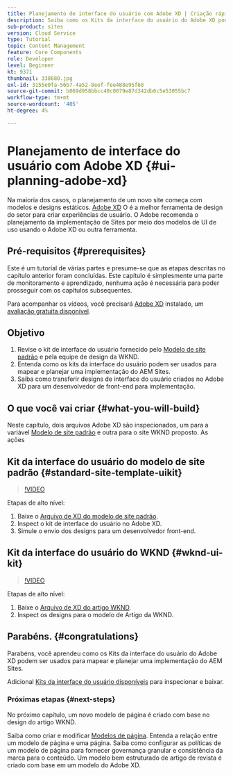 ```yaml
---
title: Planejamento de interface do usuário com Adobe XD | Criação rápida de AEM
description: Saiba como os Kits da interface do usuário do Adobe XD podem ser usados para projetar e acelerar sua implementação do Adobe Experience Manager Sites.
sub-product: sites
version: Cloud Service
type: Tutorial
topic: Content Management
feature: Core Components
role: Developer
level: Beginner
kt: 9371
thumbnail: 338680.jpg
exl-id: 3155e0fa-56b7-4a52-8eef-fee488e95f68
source-git-commit: b069d958bbcc40c0079e87d342db6c5e53055bc7
workflow-type: tm+mt
source-wordcount: '405'
ht-degree: 4%

---
```


# Planejamento de interface do usuário com Adobe XD {#ui-planning-adobe-xd}

Na maioria dos casos, o planejamento de um novo site começa com modelos e designs estáticos. [Adobe XD](https://www.adobe.com/products/xd.html) O é a melhor ferramenta de design do setor para criar experiências de usuário. O Adobe recomenda o planejamento da implementação de Sites por meio dos modelos de UI de uso usando o Adobe XD ou outra ferramenta.

## Pré-requisitos {#prerequisites}

Este é um tutorial de várias partes e presume-se que as etapas descritas no capítulo anterior foram concluídas. Este capítulo é simplesmente uma parte de monitoramento e aprendizado, nenhuma ação é necessária para poder prosseguir com os capítulos subsequentes.

Para acompanhar os vídeos, você precisará [Adobe XD](https://www.adobe.com/products/xd/pricing/free-trial.html) instalado, um [avaliação gratuita disponível](https://www.adobe.com/products/xd/pricing/free-trial.html).

## Objetivo

1. Revise o kit de interface do usuário fornecido pelo [Modelo de site padrão](https://github.com/adobe/aem-site-template-standard) e pela equipe de design da WKND.
1. Entenda como os kits da interface do usuário podem ser usados para mapear e planejar uma implementação do AEM Sites.
1. Saiba como transferir designs de interface do usuário criados no Adobe XD para um desenvolvedor de front-end para implementação.

## O que você vai criar {#what-you-will-build}

Neste capítulo, dois arquivos Adobe XD são inspecionados, um para a variável [Modelo de site padrão](https://github.com/adobe/aem-site-template-standard) e outra para o site WKND proposto. As ações

## Kit da interface do usuário do modelo de site padrão {#standard-site-template-uikit}

>[!VIDEO](https://video.tv.adobe.com/v/338680/?quality=12&learn=on)

Etapas de alto nível:

1. Baixe o [Arquivo de XD do modelo de site padrão](https://github.com/adobe/aem-site-template-standard/raw/main/files/wireframe.xd).
1. Inspect o kit de interface do usuário no Adobe XD.
1. Simule o envio dos designs para um desenvolvedor front-end.

## Kit da interface do usuário do WKND {#wknd-ui-kit}

>[!VIDEO](https://video.tv.adobe.com/v/30214/?quality=12&learn=on)

Etapas de alto nível:

1. Baixe o [Arquivo de XD do artigo WKND](https://github.com/adobe/aem-guides-wknd/releases/download/aem-guides-wknd-0.0.2/AEM_UI-kit-WKND-article-design.xd).
1. Inspect os designs para o modelo de Artigo da WKND.

## Parabéns.  {#congratulations}

Parabéns, você aprendeu como os Kits da interface do usuário do Adobe XD podem ser usados para mapear e planejar uma implementação do AEM Sites.

Adicional [Kits da interface do usuário disponíveis](https://www.adobe.com/products/xd/features/ui-kits.html) para inspecionar e baixar.

### Próximas etapas {#next-steps}

No próximo capítulo, um novo modelo de página é criado com base no design do artigo WKND.

Saiba como criar e modificar [Modelos de página](./page-templates.md). Entenda a relação entre um modelo de página e uma página. Saiba como configurar as políticas de um modelo de página para fornecer governança granular e consistência da marca para o conteúdo.  Um modelo bem estruturado de artigo de revista é criado com base em um modelo do Adobe XD.
